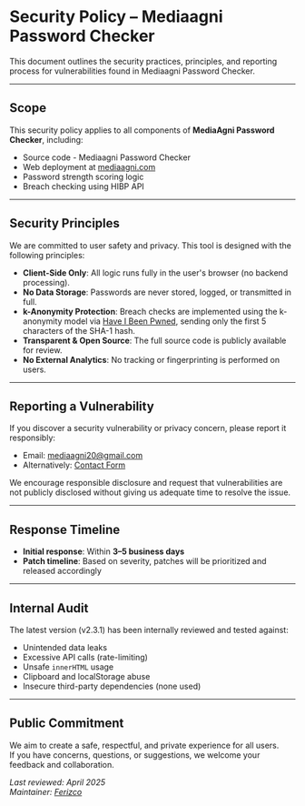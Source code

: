 # Security Policy – Mediaagni Password Checker

This document outlines the security practices, principles, and reporting process for vulnerabilities found in Mediaagni Password Checker.

---

## Scope

This security policy applies to all components of **MediaAgni Password Checker**, including:

- Source code - Mediaagni Password Checker
- Web deployment at [mediaagni.com](https://www.mediaagni.com)
- Password strength scoring logic
- Breach checking using HIBP API

---

## Security Principles

We are committed to user safety and privacy. This tool is designed with the following principles:

- **Client-Side Only**: All logic runs fully in the user's browser (no backend processing).
- **No Data Storage**: Passwords are never stored, logged, or transmitted in full.
- **k-Anonymity Protection**: Breach checks are implemented using the k-anonymity model via [Have I Been Pwned](https://haveibeenpwned.com/API/v3#PwnedPasswords), sending only the first 5 characters of the SHA-1 hash.
- **Transparent & Open Source**: The full source code is publicly available for review.
- **No External Analytics**: No tracking or fingerprinting is performed on users.

---

##  Reporting a Vulnerability

If you discover a security vulnerability or privacy concern, please report it responsibly:

- Email: [mediaagni20@gmail.com](mailto:mediaagni@gmail.com)
- Alternatively: [Contact Form](https://www.mediaagni.com/p/blog-page_10.html)

We encourage responsible disclosure and request that vulnerabilities are not publicly disclosed without giving us adequate time to resolve the issue.

---

##  Response Timeline

- **Initial response**: Within **3–5 business days**
- **Patch timeline**: Based on severity, patches will be prioritized and released accordingly

---

## Internal Audit

The latest version (v2.3.1) has been internally reviewed and tested against:

- Unintended data leaks
- Excessive API calls (rate-limiting)
- Unsafe `innerHTML` usage
- Clipboard and localStorage abuse
- Insecure third-party dependencies (none used)

---

## Public Commitment

We aim to create a safe, respectful, and private experience for all users.  
If you have concerns, questions, or suggestions, we welcome your feedback and collaboration.

_Last reviewed: April 2025_  
_Maintainer: [Ferizco](https://github.com/ferizco)_

